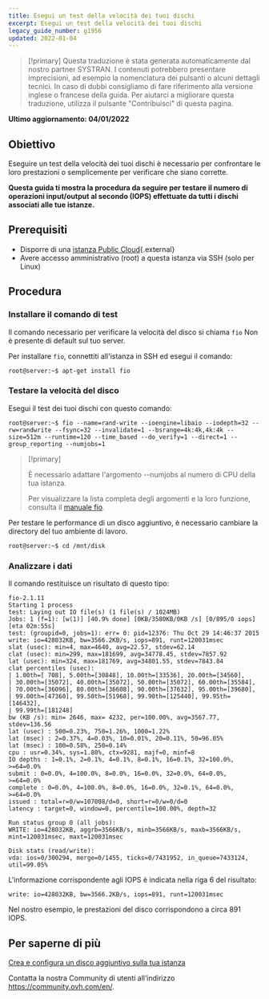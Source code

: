 ```yaml
---
title: Esegui un test della velocità dei tuoi dischi
excerpt: Esegui un test della velocità dei tuoi dischi
legacy_guide_number: g1956
updated: 2022-01-04
---
```


> [!primary]
> Questa traduzione è stata generata automaticamente dal nostro partner SYSTRAN. I contenuti potrebbero presentare imprecisioni, ad esempio la nomenclatura dei pulsanti o alcuni dettagli tecnici. In caso di dubbi consigliamo di fare riferimento alla versione inglese o francese della guida. Per aiutarci a migliorare questa traduzione, utilizza il pulsante "Contribuisci" di questa pagina.
>

**Ultimo aggiornamento: 04/01/2022**

## Obiettivo

Eseguire un test della velocità dei tuoi dischi è necessario per confrontare le loro prestazioni o semplicemente per verificare che siano corrette.

**Questa guida ti mostra la procedura da seguire per testare il numero di operazioni input/output al secondo (IOPS) effettuate da tutti i dischi associati alle tue istanze.**


## Prerequisiti

- Disporre di una [istanza Public Cloud](https://www.ovhcloud.com/it/public-cloud/){.external}
- Avere accesso amministrativo (root) a questa istanza via SSH (solo per Linux)


## Procedura

### Installare il comando di test

Il comando necessario per verificare la velocità del disco si chiama `fio` Non è presente di default sul tuo server.

Per installare `fio`, connettiti all'istanza in SSH ed esegui il comando:


```
root@server:~$ apt-get install fio
```

### Testare la velocità del disco

Esegui il test dei tuoi dischi con questo comando:


```
root@server:~$ fio --name=rand-write --ioengine=libaio --iodepth=32 --rw=randwrite --fsync=32 --invalidate=1 --bsrange=4k:4k,4k:4k --size=512m --runtime=120 --time_based --do_verify=1 --direct=1 --group_reporting --numjobs=1
```

> [!primary]
>
> È necessario adattare l'argomento --numjobs al numero di CPU della tua istanza.
>
> Per visualizzare la lista completa degli argomenti e la loro funzione, consulta il [manuale fio](https://github.com/axboe/fio/blob/master/HOWTO).
>

Per testare le performance di un disco aggiuntivo, è necessario cambiare la directory del tuo ambiente di lavoro.


```
root@server:~$ cd /mnt/disk
```

### Analizzare i dati

Il comando restituisce un risultato di questo tipo:


```
fio-2.1.11
Starting 1 process
test: Laying out IO file(s) (1 file(s) / 1024MB)
Jobs: 1 (f=1): [w(1)] [40.9% done] [0KB/3580KB/0KB /s] [0/895/0 iops] [eta 02m:55s]
test: (groupid=0, jobs=1): err= 0: pid=12376: Thu Oct 29 14:46:37 2015
write: io=428032KB, bw=3566.2KB/s, iops=891, runt=120031msec
slat (usec): min=4, max=4640, avg=22.57, stdev=62.14
clat (usec): min=299, max=181699, avg=34778.45, stdev=7857.92
lat (usec): min=324, max=181769, avg=34801.55, stdev=7843.84
clat percentiles (usec):
| 1.00th=[ 708], 5.00th=[30848], 10.00th=[33536], 20.00th=[34560],
| 30.00th=[35072], 40.00th=[35072], 50.00th=[35072], 60.00th=[35584],
| 70.00th=[36096], 80.00th=[36608], 90.00th=[37632], 95.00th=[39680],
| 99.00th=[47360], 99.50th=[51968], 99.90th=[125440], 99.95th=[146432],
| 99.99th=[181248]
bw (KB /s): min= 2646, max= 4232, per=100.00%, avg=3567.77, stdev=136.56
lat (usec) : 500=0.23%, 750=1.26%, 1000=1.22%
lat (msec) : 2=0.37%, 4=0.03%, 10=0.01%, 20=0.11%, 50=96.05%
lat (msec) : 100=0.58%, 250=0.14%
cpu : usr=0.34%, sys=1.80%, ctx=9281, majf=0, minf=8
IO depths : 1=0.1%, 2=0.1%, 4=0.1%, 8=0.1%, 16=0.1%, 32=100.0%, >=64=0.0%
submit : 0=0.0%, 4=100.0%, 8=0.0%, 16=0.0%, 32=0.0%, 64=0.0%, >=64=0.0%
complete : 0=0.0%, 4=100.0%, 8=0.0%, 16=0.0%, 32=0.1%, 64=0.0%, >=64=0.0%
issued : total=r=0/w=107008/d=0, short=r=0/w=0/d=0
latency : target=0, window=0, percentile=100.00%, depth=32

Run status group 0 (all jobs):
WRITE: io=428032KB, aggrb=3566KB/s, minb=3566KB/s, maxb=3566KB/s, mint=120031msec, maxt=120031msec

Disk stats (read/write):
vda: ios=0/300294, merge=0/1455, ticks=0/7431952, in_queue=7433124, util=99.05%
```

L'informazione corrispondente agli IOPS è indicata nella riga 6 del risultato:


```
write: io=428032KB, bw=3566.2KB/s, iops=891, runt=120031msec
```

Nel nostro esempio, le prestazioni del disco corrispondono a circa 891 IOPS.


## Per saperne di più

[Crea e configura un disco aggiuntivo sulla tua istanza](/pages/platform/public-cloud/create_and_configure_an_additional_disk_on_an_instance)
  
Contatta la nostra Community di utenti all’indirizzo <https://community.ovh.com/en/>.
